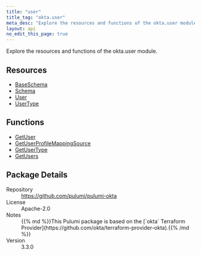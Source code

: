 ```yaml
---
title: "user"
title_tag: "okta.user"
meta_desc: "Explore the resources and functions of the okta.user module."
layout: api
no_edit_this_page: true
---
```


<!-- WARNING: this file was generated by Pulumi Docs Generator. -->
<!-- Do not edit by hand unless you're certain you know what you are doing! -->

Explore the resources and functions of the okta.user module.

<h2 id="resources">Resources</h2>
<ul class="api">
    <li><a href="baseschema" title="BaseSchema"><span class="api-symbol api-symbol--resource"></span>BaseSchema</a></li>
    <li><a href="schema" title="Schema"><span class="api-symbol api-symbol--resource"></span>Schema</a></li>
    <li><a href="user" title="User"><span class="api-symbol api-symbol--resource"></span>User</a></li>
    <li><a href="usertype" title="UserType"><span class="api-symbol api-symbol--resource"></span>UserType</a></li>
</ul>

<h2 id="functions">Functions</h2>
<ul class="api">
    <li><a href="getuser" title="GetUser"><span class="api-symbol api-symbol--function"></span>GetUser</a></li>
    <li><a href="getuserprofilemappingsource" title="GetUserProfileMappingSource"><span class="api-symbol api-symbol--function"></span>GetUserProfileMappingSource</a></li>
    <li><a href="getusertype" title="GetUserType"><span class="api-symbol api-symbol--function"></span>GetUserType</a></li>
    <li><a href="getusers" title="GetUsers"><span class="api-symbol api-symbol--function"></span>GetUsers</a></li>
</ul>

<h2 id="package-details">Package Details</h2>
<dl class="package-details">
	<dt>Repository</dt>
	<dd><a href="https://github.com/pulumi/pulumi-okta">https://github.com/pulumi/pulumi-okta</a></dd>
	<dt>License</dt>
	<dd>Apache-2.0</dd>
	<dt>Notes</dt>
	<dd>{{% md %}}This Pulumi package is based on the [`okta` Terraform Provider](https://github.com/okta/terraform-provider-okta).{{% /md %}}</dd>
	<dt>Version</dt>
	<dd>3.3.0</dd>
</dl>

